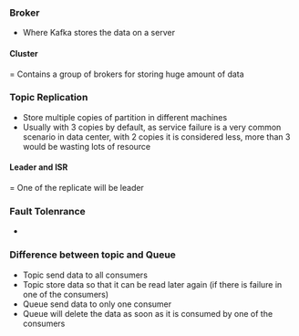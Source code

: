 ### Broker
- Where Kafka stores the data on a server
#### Cluster
= Contains a group of brokers for storing huge amount of data
### Topic Replication
- Store multiple copies of partition in different machines
- Usually with 3 copies by default, as service failure is a very common scenario in data center, with 2 copies it is considered less, more than 3 would be wasting lots of resource
#### Leader and ISR
= One of the replicate will be leader

### Fault Tolenrance
- 
### Difference between topic and Queue
- Topic send data to all consumers
- Topic store data so that it can be read later again (if there is failure in one of the consumers)
- Queue send data to only one consumer
- Queue will delete the data as soon as it is consumed by one of the consumers

<!--stackedit_data:
eyJoaXN0b3J5IjpbLTgwNjU0NDA3LC0xMjUxMzgyMzc1XX0=
-->